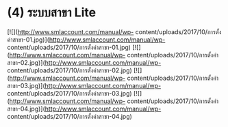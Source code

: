 # (4)    ระบบสาขา Lite

[![](http://www.smlaccount.com/manual/wp-
content/uploads/2017/10/การตั้งค่าสาขา-01.jpg)](http://www.smlaccount.com/manual/wp-
content/uploads/2017/10/การตั้งค่าสาขา-01.jpg)
[![](http://www.smlaccount.com/manual/wp-
content/uploads/2017/10/การตั้งค่าสาขา-02.jpg)](http://www.smlaccount.com/manual/wp-
content/uploads/2017/10/การตั้งค่าสาขา-02.jpg)
[![](http://www.smlaccount.com/manual/wp-
content/uploads/2017/10/การตั้งค่าสาขา-03.jpg)](http://www.smlaccount.com/manual/wp-
content/uploads/2017/10/การตั้งค่าสาขา-03.jpg)
[![](http://www.smlaccount.com/manual/wp-
content/uploads/2017/10/การตั้งค่าสาขา-04.jpg)](http://www.smlaccount.com/manual/wp-
content/uploads/2017/10/การตั้งค่าสาขา-04.jpg)  

